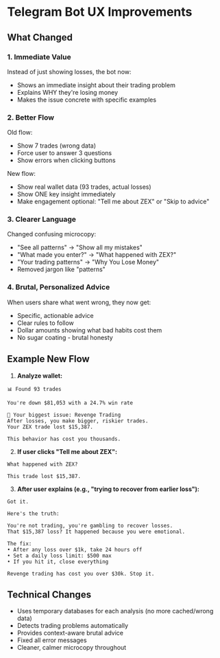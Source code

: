 # Telegram Bot UX Improvements

## What Changed

### 1. **Immediate Value**
Instead of just showing losses, the bot now:
- Shows an immediate insight about their trading problem
- Explains WHY they're losing money
- Makes the issue concrete with specific examples

### 2. **Better Flow**
Old flow:
- Show 7 trades (wrong data)
- Force user to answer 3 questions
- Show errors when clicking buttons

New flow:
- Show real wallet data (93 trades, actual losses)
- Show ONE key insight immediately
- Make engagement optional: "Tell me about ZEX" or "Skip to advice"

### 3. **Clearer Language**
Changed confusing microcopy:
- "See all patterns" → "Show all my mistakes"
- "What made you enter?" → "What happened with ZEX?"
- "Your trading patterns" → "Why You Lose Money"
- Removed jargon like "patterns"

### 4. **Brutal, Personalized Advice**
When users share what went wrong, they now get:
- Specific, actionable advice
- Clear rules to follow
- Dollar amounts showing what bad habits cost them
- No sugar coating - brutal honesty

## Example New Flow

1. **Analyze wallet:**
```
📊 Found 93 trades

You're down $81,053 with a 24.7% win rate

🎯 Your biggest issue: Revenge Trading
After losses, you make bigger, riskier trades.
Your ZEX trade lost $15,387.

This behavior has cost you thousands.
```

2. **If user clicks "Tell me about ZEX":**
```
What happened with ZEX?

This trade lost $15,387.
```

3. **After user explains (e.g., "trying to recover from earlier loss"):**
```
Got it.

Here's the truth:

You're not trading, you're gambling to recover losses.
That $15,387 loss? It happened because you were emotional.

The fix:
• After any loss over $1k, take 24 hours off
• Set a daily loss limit: $500 max
• If you hit it, close everything

Revenge trading has cost you over $30k. Stop it.
```

## Technical Changes

- Uses temporary databases for each analysis (no more cached/wrong data)
- Detects trading problems automatically
- Provides context-aware brutal advice
- Fixed all error messages
- Cleaner, calmer microcopy throughout 